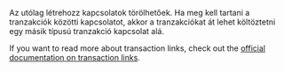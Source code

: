 Az utólag létrehozz kapcsolatok törölhetőek. Ha meg kell tartani a tranzakciók közötti kapcsolatot, akkor a tranzakciókat át lehet költöztetni egy másik típusú tranzakció kapcsolat alá.

If you want to read more about transaction links, check out the [official documentation on transaction links](https://docs.firefly-iii.org/advanced-concepts/links).